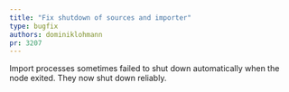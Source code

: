 ```yaml
---
title: "Fix shutdown of sources and importer"
type: bugfix
authors: dominiklohmann
pr: 3207
---
```


Import processes sometimes failed to shut down automatically when the node
exited. They now shut down reliably.
